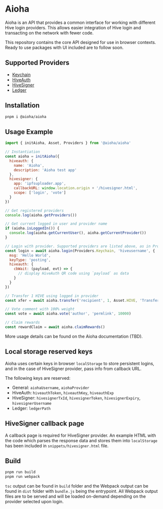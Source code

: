 # Aioha

Aioha is an API that provides a common interface for working with different Hive login providers. This allows easier integration of Hive login and transacting on the network with fewer code.

This repository contains the core API designed for use in browser contexts. Ready to use packages with UI included are to follow soon.

## Supported Providers

* [Keychain](https://hive-keychain.com)
* [HiveAuth](https://hiveauth.com)
* [HiveSigner](https://hivesigner.com)
* [Ledger](https://hiveledger.io)

## Installation

```sh
pnpm i @aioha/aioha
```

## Usage Example

```js
import { initAioha, Asset, Providers } from '@aioha/aioha'

// Instantiation
const aioha = initAioha({
  hiveauth: {
    name: 'Aioha',
    description: 'Aioha test app'
  },
  hivesigner: {
    app: 'ipfsuploader.app',
    callbackURL: window.location.origin + '/hivesigner.html',
    scope: ['login', 'vote']
  }
})

// Get registered providers
console.log(aioha.getProviders())

// Get current logged in user and provider name
if (aioha.isLoggedIn()) {
  console.log(aioha.getCurrentUser(), aioha.getCurrentProvider())
}

// Login with provider. Supported providers are listed above, as in Providers enum.
const login = await aioha.login(Providers.Keychain, 'hiveusername', {
  msg: 'Hello World',
  keyType: 'posting',
  hiveauth: {
    cbWait: (payload, evt) => {
      // display HiveAuth QR code using `payload` as data
    }
  }
})

// Transfer 1 HIVE using logged in provider
const xfer = await aioha.transfer('recipient', 1, Asset.HIVE, 'Transferred using Aioha with memo')

// Vote comment with 100% weight
const vote = await aioha.vote('author', 'permlink', 10000)

// Claim rewards
const rewardClaim = await aioha.claimRewards()
```

More usage details can be found on the Aioha documentation (TBD).

## Local storage reserved keys

Aioha uses certain keys in browser `localStorage` to store persistent logins, and in the case of HiveSigner provider, pass info from callback URL.

The following keys are reserved:

* General: `aiohaUsername`, `aiohaProvider`
* HiveAuth: `hiveauthToken`, `hiveauthKey`, `hiveauthExp`
* HiveSigner: `hivesignerTxId`, `hivesignerToken`, `hivesignerExpiry`, `hivesignerUsername`
* Ledger: `ledgerPath`

## HiveSigner callback page

A callback page is required for HiveSigner provider. An example HTML with the code which parses the response data and stores them into `localStorage` has been included in `snippets/hivesigner.html` file.

## Build

```sh
pnpm run build
pnpm run webpack
```

`tsc` output can be found in `build` folder and the Webpack output can be found in `dist` folder with `bundle.js` being the entrypoint. All Webpack output files are to be served and will be loaded on-demand depending on the provider selected upon login.
